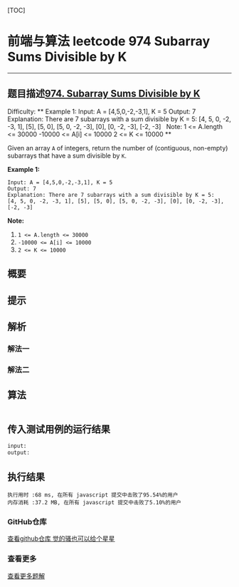 [TOC]
# 前端与算法 leetcode 974 Subarray Sums Divisible by K
---

## 题目描述[974\. Subarray Sums Divisible by K](https://leetcode-cn.com/problems/subarray-sums-divisible-by-k/)

Difficulty: ** Example 1: Input: A = [4,5,0,-2,-3,1], K = 5 Output: 7 Explanation: There are 7 subarrays with a sum divisible by K = 5: [4, 5, 0, -2, -3, 1], [5], [5, 0], [5, 0, -2, -3], [0], [0, -2, -3], [-2, -3]   Note: 1 <= A.length <= 30000 -10000 <= A[i] <= 10000 2 <= K <= 10000 **


Given an array `A` of integers, return the number of (contiguous, non-empty) subarrays that have a sum divisible by `K`.


**Example 1:**

```
Input: A = [4,5,0,-2,-3,1], K = 5
Output: 7
Explanation: There are 7 subarrays with a sum divisible by K = 5:
[4, 5, 0, -2, -3, 1], [5], [5, 0], [5, 0, -2, -3], [0], [0, -2, -3], [-2, -3]
```

**Note:**

1.  `1 <= A.length <= 30000`
2.  `-10000 <= A[i] <= 10000`
3.  `2 <= K <= 10000`

## 概要

## 提示

## 解析

### 解法一

### 解法二

## 算法

```js

```

## 传入测试用例的运行结果

```sh
input:
output:
```

## 执行结果

```
执行用时 :68 ms, 在所有 javascript 提交中击败了95.54%的用户
内存消耗 :37.2 MB, 在所有 javascript 提交中击败了5.10%的用户
```

### GitHub仓库

[查看github仓库 觉的骚也可以给个星星](https://github.com/moshuying/AlgorithmAndBlog)

### 查看更多

[查看更多题解](http://sfau.lt/bPbzVVJ)